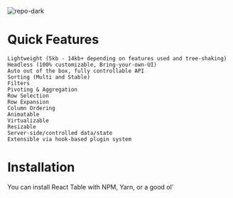 ![repo-dark](https://user-images.githubusercontent.com/94052679/149610096-9e9bbdb7-2ac9-454c-88f8-d0f199062ce6.png)

# Quick Features

    Lightweight (5kb - 14kb+ depending on features used and tree-shaking)
    Headless (100% customizable, Bring-your-own-UI)
    Auto out of the box, fully controllable API
    Sorting (Multi and Stable)
    Filters
    Pivoting & Aggregation
    Row Selection
    Row Expansion
    Column Ordering
    Animatable
    Virtualizable
    Resizable
    Server-side/controlled data/state
    Extensible via hook-based plugin system

# Installation

You can install React Table with NPM, Yarn, or a good ol' <script> via unpkg.com.
NPM

 npm install react-table --save

or

 yarn add react-table

React Table is compatible with React v16.8+ and works with ReactDOM and React Native.

# Quick Start

At the heart of every React Table is the useTable hook and the table instance object that it returns. This instance object contains everything you'll need to build a table and interact with its state. This includes, but is not limited to:

    Columns
    Materialized Data
    Sorting
    Filtering
    Grouping
    Pagination
    Expanded State
    Any functionality provided by custom plugin hooks, too!

In React Table, you the developer are responsible for rendering the UI (markup and styles) of your table, but don't let that intimidate you! Table UIs are fun and React Table exists to make the process much easier to wire up your own table UI.

To show you how this works. Let's start with a very basic table example.

# Getting your data

When thinking about a table structure, you typically have rows which contain columns. While table configurations can get far more complex with nested columns, subrows, etc. for this basic quick start, we need to define some data that resembles this structure.
 
 const data = React.useMemo(

   () => [

     {

       col1: 'Hello',

       col2: 'World',

     },

     {

       col1: 'react-table',

       col2: 'rocks',

     },

     {

       col1: 'whatever',

       col2: 'you want',

     },

   ],

   []

 )

    It's important that we're using React.useMemo here to ensure that our data isn't recreated on every render. If we didn't use React.useMemo, the table would think it was receiving new data on every render and attempt to recalculate a lot of logic every single time. Not cool!

# Define Columns

Now that we have some data, let's create a set of column definitions to pass into the useTable hook.

 const columns = React.useMemo(

   () => [

     {

       Header: 'Column 1',

       accessor: 'col1', // accessor is the "key" in the data

     },

     {

       Header: 'Column 2',

       accessor: 'col2',

     },

   ],

   []

 )

    Again, we're using React.useMemo so React Table doesn't recalculate the universe on every single render. Only when the memoized value actually changes!

# Using the useTable hook

Now that you have some data and columns defined, we can pass those into the useTable hook to create a table instance.

 const tableInstance = useTable({ columns, data })
    
    useTable at the very least needs to be provided with an object containing the memoized columns and data.

# Building a basic table UI

Nice! We have our table instance and we're almost there! However, we still don't have any table markup or styles to show, right?

Let's build a basic table structure using just HTML for now:

 return (

   <table>

     <thead>

       <tr>

         <th></th>

       </tr>

     </thead>

     <tbody>

       <tr>

         <td></td>

       </tr>

     </tbody>

   </table>

 )
    
# Applying the table instance to markup

Now that we have our table structure, we can use the tableInstance to make it come to life!

 const tableInstance = useTable({ columns, data })

 

 const {

   getTableProps,

   getTableBodyProps,

   headerGroups,

   rows,

   prepareRow,

 } = tableInstance

 

 return (

   // apply the table props

   <table {...getTableProps()}>

     <thead>

       {// Loop over the header rows

       headerGroups.map(headerGroup => (

         // Apply the header row props

         <tr {...headerGroup.getHeaderGroupProps()}>

           {// Loop over the headers in each row

           headerGroup.headers.map(column => (

             // Apply the header cell props

             <th {...column.getHeaderProps()}>

               {// Render the header

               column.render('Header')}

             </th>

           ))}

         </tr>

       ))}

     </thead>

     {/* Apply the table body props */}

     <tbody {...getTableBodyProps()}>

       {// Loop over the table rows

       rows.map(row => {

         // Prepare the row for display

         prepareRow(row)

         return (

           // Apply the row props

           <tr {...row.getRowProps()}>

             {// Loop over the rows cells

             row.cells.map(cell => {

               // Apply the cell props

               return (

                 <td {...cell.getCellProps()}>

                   {// Render the cell contents

                   cell.render('Cell')}

                 </td>

               )

             })}

           </tr>

         )

       })}

     </tbody>

   </table>

 )

# Final Result

If we put all of this together, we should get a very basic (as well as temporarily ugly) table.

 import { useTable } from 'react-table'

 

 function App() {

   const data = React.useMemo(

     () => [

       {

         col1: 'Hello',

         col2: 'World',

       },

       {

         col1: 'react-table',

         col2: 'rocks',

       },

       {

         col1: 'whatever',

         col2: 'you want',

       },

     ],

     []

   )

 

   const columns = React.useMemo(

     () => [

       {

         Header: 'Column 1',

         accessor: 'col1', // accessor is the "key" in the data

       },

       {

         Header: 'Column 2',

         accessor: 'col2',

       },

     ],

     []

   )

 

   const {

     getTableProps,

     getTableBodyProps,

     headerGroups,

     rows,

     prepareRow,

   } = useTable({ columns, data })

 

   return (

     <table {...getTableProps()} style={{ border: 'solid 1px blue' }}>

       <thead>

         {headerGroups.map(headerGroup => (

           <tr {...headerGroup.getHeaderGroupProps()}>

             {headerGroup.headers.map(column => (

               <th

                 {...column.getHeaderProps()}

                 style={{

                   borderBottom: 'solid 3px red',

                   background: 'aliceblue',

                   color: 'black',

                   fontWeight: 'bold',

                 }}

               >

                 {column.render('Header')}

               </th>

             ))}

           </tr>

         ))}

       </thead>

       <tbody {...getTableBodyProps()}>

         {rows.map(row => {

           prepareRow(row)

           return (

             <tr {...row.getRowProps()}>

               {row.cells.map(cell => {

                 return (

                   <td

                     {...cell.getCellProps()}

                     style={{

                       padding: '10px',

                       border: 'solid 1px gray',

                       background: 'papayawhip',

                     }}

                   >

                     {cell.render('Cell')}

                   </td>

                 )

               })}

             </tr>

           )

         })}

       </tbody>

     </table>

   )

 }
    
Clearly this isn't ready to ship, but from a conceptual standpoint, you just learned the basics of using React Table!

# Getting Started with Create React App

This project was bootstrapped with [Create React App](https://github.com/facebook/create-react-app).

## Available Scripts

In the project directory, you can run:

### `npm start`

Runs the app in the development mode.\
Open [http://localhost:3000](http://localhost:3000) to view it in your browser.

The page will reload when you make changes.\
You may also see any lint errors in the console.

### `npm test`

Launches the test runner in the interactive watch mode.\
See the section about [running tests](https://facebook.github.io/create-react-app/docs/running-tests) for more information.

### `npm run build`

Builds the app for production to the `build` folder.\
It correctly bundles React in production mode and optimizes the build for the best performance.

The build is minified and the filenames include the hashes.\
Your app is ready to be deployed!

See the section about [deployment](https://facebook.github.io/create-react-app/docs/deployment) for more information.

### `npm run eject`

**Note: this is a one-way operation. Once you `eject`, you can't go back!**

If you aren't satisfied with the build tool and configuration choices, you can `eject` at any time. This command will remove the single build dependency from your project.

Instead, it will copy all the configuration files and the transitive dependencies (webpack, Babel, ESLint, etc) right into your project so you have full control over them. All of the commands except `eject` will still work, but they will point to the copied scripts so you can tweak them. At this point you're on your own.

You don't have to ever use `eject`. The curated feature set is suitable for small and middle deployments, and you shouldn't feel obligated to use this feature. However we understand that this tool wouldn't be useful if you couldn't customize it when you are ready for it.

## Learn More

You can learn more in the [Create React App documentation](https://facebook.github.io/create-react-app/docs/getting-started).

To learn React, check out the [React documentation](https://reactjs.org/).

### Code Splitting

This section has moved here: [https://facebook.github.io/create-react-app/docs/code-splitting](https://facebook.github.io/create-react-app/docs/code-splitting)

### Analyzing the Bundle Size

This section has moved here: [https://facebook.github.io/create-react-app/docs/analyzing-the-bundle-size](https://facebook.github.io/create-react-app/docs/analyzing-the-bundle-size)

### Making a Progressive Web App

This section has moved here: [https://facebook.github.io/create-react-app/docs/making-a-progressive-web-app](https://facebook.github.io/create-react-app/docs/making-a-progressive-web-app)

### Advanced Configuration

This section has moved here: [https://facebook.github.io/create-react-app/docs/advanced-configuration](https://facebook.github.io/create-react-app/docs/advanced-configuration)

### Deployment

This section has moved here: [https://facebook.github.io/create-react-app/docs/deployment](https://facebook.github.io/create-react-app/docs/deployment)

### `npm run build` fails to minify

This section has moved here: [https://facebook.github.io/create-react-app/docs/troubleshooting#npm-run-build-fails-to-minify](https://facebook.github.io/create-react-app/docs/troubleshooting#npm-run-build-fails-to-minify)
